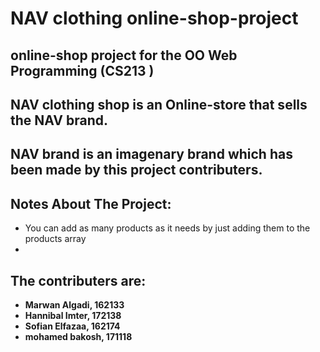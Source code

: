 # NAV clothing online-shop-project
## online-shop project for the OO Web Programming (CS213 ) 

## NAV clothing shop is an Online-store that sells the NAV brand.
## NAV brand is an imagenary brand which has been made by this project contributers.

## Notes About The Project:
- You can add as many products as it needs by just adding them to the products array
- 



## The contributers are:
- **Marwan Algadi, 162133**
- **Hannibal Imter, 172138**
- **Sofian Elfazaa, 162174**
- **mohamed bakosh, 171118**
